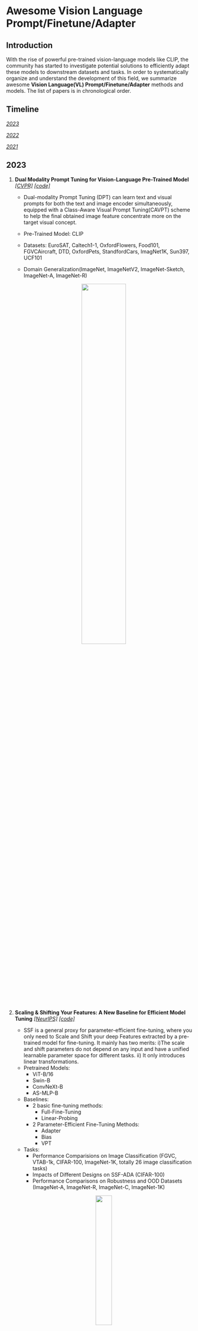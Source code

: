 # Awesome Vision Language Prompt/Finetune/Adapter

## Introduction
With the rise of powerful pre-trained vision-language models like CLIP, the community has started to investigate potential solutions to efficiently adapt these models to downstream datasets and tasks. In order to systematically organize and understand the development of this field, we summarize awesome **Vision Language(VL) Prompt/Finetune/Adapter** methods and models. The list of papers is in chronological order.

## Timeline

[*2023*](#2023)

[*2022*](#2022)

[*2021*](#2021)

## 2023

1.  ****Dual Modality Prompt Tuning for Vision-Language Pre-Trained Model**** [*[CVPR]*](https://arxiv.org/abs/2208.08340) [*[code]*](https://github.com/fanrena/DPT)
    - Dual-modality Prompt Tuning (DPT) can learn text and visual prompts for both the text and image encoder simultaneously, equipped with a Class-Aware Visual Prompt Tuning(CAVPT) scheme to help the final obtained image feature concentrate more on the target visual concept.
    
    - Pre-Trained Model: CLIP
    
    - Datasets: EuroSAT, Caltech1-1, OxfordFlowers, Food101, FGVCAircraft, DTD, OxfordPets, StandfordCars, ImagNet1K, Sun397, UCF101
    
    - Domain Generalization(ImageNet, ImageNetV2, ImageNet-Sketch, ImageNet-A, ImageNet-R) 
    <p align="center"><img width="50%" src="https://github.com/Hodasia/Awesome-Vision-Language-Finetune/blob/main/img/Untitled.png" /></p>
    
2.  ****Scaling & Shifting Your Features: A New Baseline for Efficient Model Tuning**** [*[NeurlPS]*](https://arxiv.org/abs/2210.08823) [*[code]*](https://github.com/dongzelian/SSF) 
    - SSF is a general proxy for parameter-efficient fine-tuning, where you only need to Scale and Shift your deep Features extracted by a pre-trained model for fine-tuning. It mainly has two merits: i)The scale and shift parameters do not depend on any input and have a unified learnable parameter space for different tasks. ii) It only introduces linear transformations.
    - Pretrained Models:
        - ViT-B/16
        - Swin-B
        - ConvNeXt-B
        - AS-MLP-B
    - Baselines:
        - 2 basic fine-tuning methods:
            - Full-Fine-Tuning
            - Linear-Probing
        - 2 Parameter-Efficient Fine-Tuning Methods:
            - Adapter
            - Bias
            - VPT
    - Tasks:
        - Performance Comparisions on Image Classification (FGVC, VTAB-1k, CIFAR-100, ImageNet-1K, totally 26 image classification tasks)
        - Impacts of Different Designs on SSF-ADA (CIFAR-100)
        - Performance Comparisons on Robustness and OOD Datasets (ImageNet-A, ImageNet-R, ImageNet-C, ImageNet-1K)
    <p align="center"><img width="30%" src="https://github.com/Hodasia/Awesome-Vision-Language-Finetune/blob/main/img/Untitled%201.png" /></p>
    
3.  ****Debiasing Vision-Language Models via Biased Prompts**** [*[arXiv]*](https://arxiv.org/abs/2302.00070) [*[code]*](https://github.com/chingyaoc/debias_vl)
    - Debias_VL is a general approach for self-debiasing foundation vision-language models by projecting out biased directions in the text embedding.
    
    - Pre-Trained Model: CLIP
    
    - Experiments
    
        - Discriminative models(zero-shot classifier, text-image retrieval)
        
        - Generative models(text-to-image)

    <p align="center"><img width="50%" src="https://github.com/Hodasia/Awesome-Vision-Language-Finetune/blob/main/img/Untitled%202.png" /></p>

4.  ****PLOT: Prompt Learning with Optimal Transport for Vision-Language Models**** [*[ICLR]*](https://arxiv.org/abs/2210.01253) [*[code]*](https://github.com/CHENGY12/PLOT)
    - PLOT is a prompt model based on CLIP and CoOp that uses optimal transport (OT) theory and two-stage optimization to learn multiple comprehensive prompts for describing different features of a category.
    - Pretrained Model: 
        - CLIP
        - CoOp
    - Task: 
        - few-shot recognition (Caltech101, ImageNet, OxfoldPets, StanfordCars, Flowers102, Food101, FGVCAircraft, DTD,  EuroSAT, UCF101, sun397)
        - domain generalization (ImageNet, ImageNetV2, ImageNet-Sketch, ImageNet-A, ImageNet-R).
    
    <p align="center"><img width="50%" src="https://github.com/Hodasia/Awesome-Vision-Language-Finetune/blob/main/img/Untitled%203.png" /></p>
    
5. ****VoLTA: Vision-Language Transformer with Weakly-Supervised Local-Feature Alignment**** [*[arXiv]*](https://arxiv.org/abs/2210.04135)
    - VoLTA (Vision-Language Transformer with weakly-supervised local-feature Alignment) is only utilizes image-caption data but achieves fine-grained region-level image understanding, eliminating the use of expensive box annotations.
    
    - Foundational Objective: Barlow Twins
    
    - Pre-Training & Downstream datasets: COCO, ImageNet, VOC07, LVIS, NLVR, Flicker30k
    
    <p align="center"><img width="50%" src="https://github.com/Hodasia/Awesome-Vision-Language-Finetune/blob/main/img/Untitled%204.png" /></p>
    
6. ****CLIP-ViP: Adapting Pre-trained Image-Text Model to Video-Language Representation Alignment**** [*[ICLR]*](https://arxiv.org/abs/2209.06430) [*[code]*](https://github.com/microsoft/XPretrain/tree/main/CLIP-ViP)
    - CLIP-ViP model is proposed in three aspects:
    
        - adopt an image captioning model instead of using video captioning model
        
        - equip with Video Proxy mechanism
        
        - use Omnisource Cross-modal Learning(OCL)
    - Preliminary:
    
        - post-pretraining with different data-scale
        
        - pre-trained models: CLIP-ViT-B/32, CLIP4Clip
            
        - dataset: WebVid-2.5M, HD-VILA-100M, HD-VILA-10M, MSR-VTT
            
    - language domain gap with downstream data
        
        - datasets: MSR-VTT, DiDeMo, HD-VILA-100M, webVid-2.5M, MS-COCO, Conceptual Caption 12M
            
        - pre-trained model: CLIP
    - Tasks:
    
        - Video-Text Post-Pretrainig(HD-VILA-100M)
        
        - Fine-tuning Training(MSR-VTT, DiDeMo, LSMDC, ActivityNet)
    
    <p align="center"><img width="50%" src="https://github.com/Hodasia/Awesome-Vision-Language-Finetune/blob/main/img/Untitled%205.png" /></p>
    
7. ****SgVA-CLIP: Semantic-guided Visual Adapting of Vision-Language Models for Few-shot Image Classification**** [*[arXiv]*](https://arxiv.org/abs/2211.16191)
    - Semantic-Guided Visual Adapting (SgVA) extends vision-language pre-trained models to produce discriminative adapted visual features with the guidance of the fine-grained cross-modal knowledge learned by the pre-trained model.
    
    - Baselines and Benchmarks
    
        - PEMnE-BMS\*, HCTransformers, CLIP_LP+LN, P>M>F, cluster-FSL, PT+MAP, EPNet and EASY(miniImagenet and tieredImagenet)
        
        - Zero-shot CLIP, CoOp, CLIP-Adapter, ProGrad(ImageNet, StandfordCars, UCF101, Caltech101, Flowers102, SUN397, DTD, EuroSAT, FGVCAircraft, OxfordPets, Food101)
    
    <p align="center"><img width="50%" src="https://github.com/Hodasia/Awesome-Vision-Language-Finetune/blob/main/img/Untitled%206.png" /></p>
    
8. ****Understanding and Mitigating Overfitting in Prompt Tuning for Vision-Language Models**** [*[arXiv]*](https://arxiv.org/abs/2211.02219) [*[code]*](https://tinyurl.com/mpe64f89)
    - Subspace Prompt Tuning(SubPT) and Novel Feature Learner(NFL) boost the performance of CoOp and outperform the state-of-art CoCoOp approach
    
        - SubPT projects the gradients in back-propagation onto the low-rank subspace spanned by the early-stage gradient flow eigenvectors durning the entire training process and successfully eliminate the overfitting problem.
        
        - NFL enhances the generalization ability of the learned prompts onto novel categories beyond the training set, needless of image training data.
        
    - Pre-Trained Model: CoOp
    
    - Tasks:
    
        - Datasets(ImageNet, Caltech101, Oxford Pets, Stanford Cars, Flowers 102, Food 101, FGVC Aircraft, SUN 397, DTD, EuroSAT, UCF 101)
        
        - Base-to-Novel Generalization(first half of categories as base classes and the second half as novel classes within each dataset)
        
        - Domain Generalization(source domain: ImagNet, target domain: ImageNet-V2, ImageNet-Sketch, ImageNet-A, ImageNet-R)
    
    <p align="center"><img width="50%" src="https://github.com/Hodasia/Awesome-Vision-Language-Finetune/blob/main/img/Untitled%207.png" /></p>
    
9. ****Re-ViLM: Retrieval-Augmented Visual Language Model for Zero and Few-Shot Image Captioning**** [*[arXiv]*](https://arxiv.org/abs/2302.04858)
    - Retrieval-augmented Visual Language Model (Re-ViLM) supports retrieving the relevant knowledge from the external database for zero and in-context few-shot image-to-text generations.
    
    - Baseline: Flamingo
    
    - Benchmarks: MSCOCO, Flickr30k, NoCaps 
    
    <p align="center"><img width="50%" src="https://github.com/Hodasia/Awesome-Vision-Language-Finetune/blob/main/img/Untitled%208.png" /></p>
    
10. ****VoP: Text-Video Co-operative Prompt Tuning for Cross-Modal Retrieval**** [*[CVPR]*](https://arxiv.org/abs/2211.12764) [*[code]*](https://github.com/bighuang624/VoP)
    - Text-Video Co-operative Prompt Tuning is an end-to-end framework with both video and text prompts introducing, offering position-specific, context-specific and function-specific video prompt.
    
    - Pre-Trained Model: CLIP
    
    - Benchmarks: MSR-VTT, DiDeMo, ActivityNet, LSMDC
    
    <p align="center"><img width="50%" src="https://github.com/Hodasia/Awesome-Vision-Language-Finetune/blob/main/img/Untitled%209.png" /></p>
    
11. ****Contrastive Prompt Tuning Improves Generalization in Vision-Language Models**** [*[ICLR]*](https://openreview.net/forum?id=g4JB0ksCrKe)
    - Contrastive Prompt Tuning(CPT) can augment the standard cross-entropy loss with two additional contrastive loss terms driven by a hypothesis that contrastive losses can improve generalization by making the model output invariant to small input perturbations.
    
    - Pre-Trained Model: CLIP
    
    - Datasets:ImageNet, Caltech101, OxfordPets, StanfordCars, Flowers102, Food101, FGVCAircraft, SUN397, DTD, DuroSAT, UCF101, ImageNetV2, ImageNet-Sketch, ImageNet-A, ImageNet-R
    
    - Baselines: Zero-shot CLIP, CoOp, CoCoOp, CLIP-Adapter, Tip-Adapter
    
    <p align="center"><img width="50%" src="https://github.com/Hodasia/Awesome-Vision-Language-Finetune/blob/main/img/Untitled%2010.png" /></p>
    
12. ****Vision Transformer Adapter for Dense Predictions**** [*[ICLR]*](https://arxiv.org/abs/2205.08534) [*[code]*](https://github.com/czczup/ViT-Adapter)
    - Vision Transformer Adapter(ViP-Adapter) introduces vision-specific inductive biases into the plain ViT (3 tailored modules: spatial prior, spatial feature injector, multi-scale feature extractor) and develops an adapter to close the performance gap between the plain ViT and vision-specific backbones for dense prediction tasks.
    
    - Backbone: Plain ViT
    
    - Benchmarks: MMDetection, COCO, ADE20K
    
    <p align="center"><img width="50%" src="https://github.com/Hodasia/Awesome-Vision-Language-Finetune/blob/main/img/Untitled%2011.png" /></p>
    
13. ****T2I-Adapter: Learning Adapters to Dig out More Controllable Ability for Text-to-Image Diffusion Models**** [*[arXiv]*](https://arxiv.org/abs/2302.08453) [*[code]*](https://github.com/TencentARC/T2I-Adapter)
    - T2I-Adapter can well align the internal knowledge of T2I models and external control signals with a low training cost, providing more accurate controllable guidance to existing T2I models while not affecting their original generation ability.
    
    - Pre-Trained Model: Stable Diffusion (SD)
    
    - Tasks:
    
        - Sketch Map: COCO
        
        - Semantic Segmentation Map: COCO_Stuff
        
        - Keypoints Map: LAION-AESTHETICS, MMPose
    
    <p align="center"><img width="50%" src="https://github.com/Hodasia/Awesome-Vision-Language-Finetune/blob/main/img/Untitled%2012.png" /></p>
    
14. ****Debiased Fine-Tuning for Vision-language Models by Prompt Regularization**** [*[arXiv]*](https://arxiv.org/abs/2301.12429)
    - Prompt Regularization(ProReg)can fine-tune the resultant model, neither biased towards the pretrained knowledge which is represented with the “soft“ label of the downstream data nor towards the downstream knowledge which is formulated as the ground-truth annotations in downstream tasks.
    
    - Pre-Trained Models: CLIP, ViLT
    
    - Tasks:
    
        - image classification: BAR, NICO, PACS, DomainNet
        
        - visual question answering: VQA-CP
    
    <p align="center"><img width="50%" src="https://github.com/Hodasia/Awesome-Vision-Language-Finetune/blob/main/img/Untitled%2013.png" /></p>
    
15. ****Fine-tuned CLIP Models are Efficient Video Learners**** [*[CVPR]*](https://arxiv.org/abs/2212.03640) [*[code]*](https://github.com/muzairkhattak/ViFi-CLIP)
    - Video Finetuned CLIP (ViFi-CLIP) is a simple but strong baseline for adapting image-based CLIP to video-specific tasks and also proposes a two-stage ‘bridge and prompt‘ approach to first bridge the modality gap through fine-tuning followed by prompt learning in both visual and language branches of the CLIP model for low-data regimes.
    
    - Pre-Trained Model: ViT-B/16 based CLIP
    
    - Benchmarks: Kinetics-400 and 600, HMDB-51, UCF-101, Something Something V2(SSv2) 
    
    <p align="center"><img width="30%" src="https://github.com/Hodasia/Awesome-Vision-Language-Finetune/blob/main/img/Untitled%2014.png" /></p>
16. ****Multimodality Helps Unimodality: Cross-Modal Few-Shot Learning with Multimodal Models**** [*[CVPR]*](https://arxiv.org/abs/2301.06267) [*[code]*](https://github.com/linzhiqiu/cross_modal_adaptation)
    - The cross-modal adaptation approach treats examples from different modalities as additional few-shot examples, encoding different modalities to the same representation space.
    
    - Pre-trained Models:
    
        - CLIP
        
        - AudioCLIP
        
    - Task:
    
        - Vision-Language Adaption(Caltech101, OxfordPets, StanfordCars, Flowers102, Food101, FGVCAircraft, SUN397, DTD, EuroSAT, UCF101)
        
        - Vision-Audio Adaption(ImageNet, ESC-50)
    <p align="center"><img width=50% src="https://github.com/linzhiqiu/cross_modal_adaptation/blob/main/assets/methodology.png" /></p>
17. ****Not All Features Matter: Enhancing Few-Shot CLIP with Adaptive Prior Refinement**** [*[arXiv]*](https://arxiv.org/pdf/2304.01195.pdf)[*[code]*](https://github.com/yangyangyang127/APE)
    - Adaptive Prior Refinement method (APE) directly utilizes the refined cache model for inference and explore the trilateral affinities  between the text image, the refined cache model and textual representations for robust training-free recognition.
    
    - Training-required APE-T simply trains lightweight category residuals on top other than costly fine-tuning the entire cache model.
    
    - Pre-Trained Models:
    
        - CLIP
        
        - CoOp
        
        - Tip-Adapter
        
    - Tasks
    
        - Comprehensive Evaluation(ImageNet, Caltech101, DTD, EuroSAT, FGVCAircraft, Flowers102, Food101, OxfordPets, StandfordCars, SUN397, UCF101)
        
        - Generalization Ability(ImageNet-V2, ImageNet-Sketch)
    <p align="center"><img width=50% src="https://github.com/yangyangyang127/APE/raw/main/framework.png" /></p>
18. ****Exploring Vision-Language Models for Imbalanced Learning**** [*[arXiv]*](https://arxiv.org/pdf/2304.01457.pdf) [*[code]*](https://github.com/Imbalance-VLM/Imbalance-VLM)
    - Imbalance-VLM uses supervised imbalanced methods in conjunction with VLMs to improve the performance of VLMs on tail classes, incorporating lightweight decoder after the ViT of VLMs to save memory and capture subtle features for tail classes.
    
    - Pre-Trained Models:
    
        - CLIP
        
        - Laion-CLIP
        
    - Datasets(ImageNet-LT, Places-LT, iNaturalist2018)
    <p align="center"><img width=50% src="https://github.com/Imbalance-VLM/Imbalance-VLM/raw/master/main-figure.png" /></p>
19. ****Prompt Pre-Training with Twenty-Thousand Classes for Open-Vocabulary Visual Recognition**** [*[arXiv]*](https://arxiv.org/pdf/2304.04704.pdf) [*[code]*](https://github.com/amazon-science/prompt-pretraining)
    - POMP is a memory and computation efficient model and enables the learned prompt to condense semantic information for a rich set of visual concepts with over twenty-thousand classes.
    
    - Backbone: CLIP(ViT/B-16)
    
    - Dataset: ImageNet-21K
    <p align="center"><img width=50% src="https://github.com/amazon-science/prompt-pretraining/raw/main/docs/main_figure.png" /></p>
20. ****Chain of Thought Prompt Tuning for Vision-Language Models**** [*[arXiv]*] (https://arxiv.org/pdf/2304.07919.pdf)
    - Chain of Thought for prompt tuning combines visual and textual embeddings in vision domain and is consistent with the human learning paradigm, providing unique insight in vision domain.
    
    - Pre-Trained Model: CLIP
    
    - Datasets: ImageNet, Caltech101, OxfordPets, StanfordCars, Flowers102, Food101, FGVCAircraft, SUN39, UCF101, DTD, EuroSAT
    
    - Tasks
    
        - Base-to-New Generalization
        
        - Cross-dataset Evaluation
        
        - Domain Gneralization
        
        - Image-Text Retrieval
        
        - Visual Question Answering
    <p align="center"><img width="50%" src="https://github.com/Hodasia/Awesome-Vision-Language-Finetune/blob/main/img/Untitiled95.jpg" /></p>
21. ****Visual Instruction Tuning**** [*[arXiv]*](https://arxiv.org/pdf/2304.08485.pdf) [*[code]*](https://llava-vl.github.io/)
    - Large Language and Vision Assistant (LLaVA) is an end-to-end trained large multimodal model that connects the open-set visual  encoder of CLIP and large language models (LLM) for general purpose visual and language understanding.
    
    - Pre-Trained Model: CLIP
    
    - GPT-assisted Visual Instruction Data Generation: leverage language only GPT-4 or ChatGPT as the strong teacher to create instruction0following data involving visual content
    
        - Conversation
        
        - Detailed Description
        
        - Complex Reasoning
     <p align="center"><img width="50%" src="https://llava-vl.github.io/images/llava_arch.png" /></p>
22. ****Towards Robust Prompt on Vision-Language Models**** [*[arXiv]*](https://arxiv.org/pdf/2304.08479.pdf)
    - Robust Prompt Learning(ProL) improves robustness to both base and novel classes by integrating multi-scale features of an image into the prompt compared to existing in-context learning (IcoL) and ProL approaches, which is motivated by the robust multi-scale network architecture.
    
    - VLM: MEGMA(visual encoder NF_RN20x16 and language model GPT-Neo)
    
    - Datasets:
    
        - in-distribution data:ImageNet-1k
        
        - out-of-distribution(OOD) data: ImageNet-V2(re-collected ImageNet-like images), ImageNet-R(rendition images), ImageNet-C(natural corrupted images), ImageNet-S(sketch images), ImageNet-A(natural adversarial images)
    <p align="center"><img width="50%" src="https://github.com/Hodasia/Awesome-Vision-Language-Finetune/blob/main/img/Untitled96.jpg" /></p>
    
23. ****Progressive Visual Prompt Learning with Contrastive Feature Re-formation**** [*[arXiv]*](https://arxiv.org/pdf/2304.08386.pdf)
    - Progressive Visual Prompt (ProVP) demonstrates the effectiveness of visual prompts in V-L pre-trained models. It also prevents the serious deviation of the prompted visual feature form CLIP visual feature distribution.
    
    - Pre-Trained Model: CLIP
    
    - Tasks:
    
        - Few-Shot Learning(train on 1,2,4,8,shots and test on full test sets)
        
        - Base-to-Novel Generalization(train on 16 shots )
        
        - Datasets(11 benchmarks:ImageNet, Caltech101, FGVCAircraft, Flowers102, Food101, OxfordPets, StandfordCars, EuroSAT, DTD, SUN397, UCF101)
    <p align="center"><img width="50%" src="https://github.com/Hodasia/Awesome-Vision-Language-Finetune/blob/main/img/Untitled97.jpg" /></p>
24. ****Improving Visual Prompt Tuning for Self-supervised Vision Transformers**** [*[ICML]*](https://arxiv.org/pdf/2306.05067.pdf) [*[code]*](https://github.com/ryongithub/GatedPromptTuning)
      - The authors propose a simple yet effective method that learns a gate for each ViT block to adjust its intervention into the prompt tokens, with which prompt tokens are selectively influenced by blocks that require steering for task adaptation.
    
      - Tasks:
    
           - Image Classification:FGVC(CUB, Oxford Flowers, Stanford Cars, Stanford Dogs, NABirds), VTAB-1K(Natural, Specialized, Structured) benchmark
        
           - Semantic Segmentation: ADE20K benchmark and SETR-PUP segmentation model.
        
       - Self-supervised Vision Transformers: MAE, MoCo pretrained on ImageNet-1K
    <p align="center"><img width="30%" src="https://github.com/Hodasia/Awesome-Vision-Language-Finetune/blob/main/img/Untitled98.jpg" /></p>
25. ****Task Residual for Tuning Vision-Language Models****[*[CVPR]*](https://openaccess.thecvf.com/content/CVPR2023/papers/Yu_Task_Residual_for_Tuning_Vision-Language_Models_CVPR_2023_paper.pdf)[*[code]*](https://github.com/geekyutao/TaskRes)
    - Task Residual Tuning (TaskRes)bperforms directly on the textbased classifier and explicitly decouples the prior knowledge of the pre-trained models and new knowledge regarding a target task by keeping the original classifier weights from the VLMs frozen and obtains a new classifier for the target task by tuning a set of prior-independent parameters as a residual to the original one, which enables reliable prior knowledge preservation and flexible task-specific knowledge exploration.
    
    - Tasks:
    
      - Few-shot learning: ImageNet, Caltech101, OxfordPets, StanfordCars, Flowers102, Food101, FGVCAircraft, SUN397, DTD, EuroSAT, UCF101
        
      - Domain generalization: ImageNetV2, ImageNet-Sketch, ImageNet-A, ImageNet-R
    
    <p align="center"><img width="50%" src="https://github.com/geekyutao/TaskRes/raw/main/images/taskres.png" /></p>
26. ****ConES: Concept Embedding Search for Parameter Efficient Tuning Large Vision Language Models**** [*[arXiv]*](https://arxiv.org/pdf/2305.18993.pdf)
    - Concept Embedding Search (ConES) approach optimizes prompt embeddings—without the need of the text encoder—to capture the ‘concept’ of the image modality through a variety of task objectives, which not only significantly speed up the learning process but is also orthogonal to current existing tuning methods since the searched concept embeddings can be further utilized in the next stage of fine-tuning the pre-trained large models for boosting performance.
    
    - Pre-trained Model: GLIP, UNIEXT, Stable Diffusion
    
    - Datasets: ISIC 2016, DFUC 202, BCCD, CPM-17, TBX11k, LUNA16, ADNI, TN3k, Cityscapes, DFUC2022, Kavsir-SEG
    <p align="center"><img width="50%" src="https://github.com/Hodasia/Awesome-Vision-Language-Finetune/blob/main/img/Untitled99.jpg" /></p>

## 2022

1. **Learning to Prompt for Continual Learning** [*[CVPR]*](https://arxiv.org/abs/2112.08654) [*[code]*](https://github.com/google-research/l2p)
    - Learning to dynamically prompt(L2P) is a novel continual learning framework based on prompts for continual learning, providing a new mechanism to tackle contiunal learning challenges through learning a prompt pool memory space, which are served as parameterized “instructions“ for pre-trained models to learn tasks sequentially.
    
    - Datasets
    
        - class-incremental setting: Split CIFAR-100, CIFAR-10, MNIST, Fashion-MNIST, SVHN, notMNIST
        
        - domain-incremental setting: CORe50
        
        - task-agnostic setting: Gaussian scheduled CIFAR-100
    
    <p align="center"><img width="50%" src="https://github.com/Hodasia/Awesome-Vision-Language-Finetune/blob/main/img/Untitled%2015.png" /></p>
    
2. **Visual Prompt Tuning** [*[ECCV]*](https://arxiv.org/abs/2203.12119) [*[code]*](https://github.com/kmnp/vpt)
    - Visual Prompt Tuning (VPT) introduces a small amount of task-specific learnable parameters into the input space while freezing the entire pre-trained Transformer backbone during downstream training.
    
    - Pre-trained Model: Vision Transformers(ViT) and Swin Transformers(Swin)
    
    - Tasks:
    
        - FGVC(5 benchmarked Fine-Grained Visual Classification): CUB-200-2011, NABirds, Oxford Flowers, Stanford Dogs, Stanford Cars
        
        - VTAB-1k(19 diverse visual classification): Natural, Specialized and Structured Groups.
    
    <p align="center"><img width="50%" src="https://github.com/Hodasia/Awesome-Vision-Language-Finetune/blob/main/img/Untitled%2016.png" /></p>
    
3. **Unified Vision and Language Prompt Learning** [*[CVPR]*](https://arxiv.org/abs/2210.07225) [*[code]*](https://github.com/yuhangzang/UPT)
    - Unified Prompt Tuning(UPT) learns a tiny neural network to jointly optimize prompts across different modalities and thus presents a unified prompt method for VL models to tune both visual and text modality representations.
    
    - Baselines: Zero-shot CLIP, Single-modal Prompt Tuning(CoOp, CoCoOp, VPT)
    
    - Tasks:
    
        - Few-Shot Learning(ImageNet, Caltech101, OxfordPets, StanfordCars, Flowers102, Food101, FGVC-Aircraft, SUN397, UCF101, DTD, EuroSAT)
        
        - Domain Generalization(ImageNet, ImageNet-V2, ImageNet-Sketch, ImageNet-A, ImageNet-R)
    
    <p align="center"><img width="50%" src="https://github.com/Hodasia/Awesome-Vision-Language-Finetune/blob/main/img/Untitled%2017.png" /></p>
    
4. ****AdaptFormer: Adapting Vision Transformers for Scalable Visual Recognition**** [*[NeurlPS]*](https://arxiv.org/abs/2205.13535) [*[code]*](https://github.com/ShoufaChen/AdaptFormer)
    - AdaptFormer can adapt vision transformers to a large variety of downstream visual recognition tasks and avoid catastrophic interference with each other.It also introduces lightweight modules that only add less that 2% extra parameters to a ViT.
    
    - Pre-Trained Backbone:
    
        - Vision Transformer(ViT)
        
        - Image:supervised pre-trained model(ImageNet-21k), self0supervised model(MAE)
        
        - Video: supervised and self-supervised pre-trained models(VideoMAE)
        
    - Downstream tasks:
    
        - Image Domain(CIFAR-100, SVHN, Food-101)
        
        - Video domain(SSv2, HDMB51)
    
    <p align="center"><img width="50%" src="https://github.com/Hodasia/Awesome-Vision-Language-Finetune/blob/main/img/Untitled%2018.png" /></p>
    
5. ****Neural Prompt Search**** [*[arXiv]*](https://arxiv.org/abs/2206.04673) [*[code]*](https://github.com/ZhangYuanhan-AI/NOAH)
    - The concept of Neural Prompt Search (NOAH) is a novel approach that learns, for large vision models like Adapter, LoRA and VPT, the optimal design of prompt modules through a neural architecture search (NAS) algorithm, specifically for each downstream dataset.
    
    - Baselines:
    
        - Adapter(language models)
        
        - LoRA(language models)
        
        - VPT(vision models)
        
    - Tasks:
    
        - VTAB-1k(clustered into Natural Specialized and Structured groups)
        
        - Few-shot learning(Food101, OxfordFlowers102, StandfordCars, OxfordPets, FGVCAircraft)
        
        - Domain Generalization(ImageNet, ImageNetV2, ImageNet-Sketch, ImageNet-A, ImageNet-R)
    
    <p align="center"><img width="50%" src="https://github.com/Hodasia/Awesome-Vision-Language-Finetune/blob/main/img/Untitled%2019.png" /></p>
    
6. ****Convolutional Bypasses Are Better Vision Transformer Adapters**** [*[arXiv]*](https://arxiv.org/abs/2207.07039) [*[code]*](https://github.com/JieShibo/PETL-ViT)
    - Convolutional Bypasses(Convpass) is an effective parameter-efficient transfer learning(PETL)method which leverages trainable convolutional blocks as bypasses to adapt pretrained ViT to downstream visual tasks.
    
    - Tasks
    
        - Transfer Learning
        
            - Datasets: VTAB-1K
            
            - Baselines: Full finetuning, Linear evaluation, VPT, Adapter, Adaptformer, LoRA, NOAH
            
        - Few-Shot Learning(FGVCAircraft, OxfordPets, Food101, StanfordCars, OxfordFlowers102)
        
        - Domain Generalization
        
            - Datasets:ImageNet-1K, ImageNet-V2, ImageNet-Sketch, ImageNet-A, ImageNet-R
            
            - Baselines: CLIP, CoOp, CoCoOp, Tip-Adapter-F
    <table><tr>
        <td>
            <img src="https://github.com/Hodasia/Awesome-Vision-Language-Finetune/blob/main/img/Untitled%2020.png" border=0/></p>
        </td>
        <td>
            <img src="https://github.com/Hodasia/Awesome-Vision-Language-Finetune/blob/main/img/Untitled%2021.png" border=0/></p>
        </td>
    </tr></table>
         
7. ****Conv-Adapter: Exploring Parameter Efficient Transfer Learning for ConvNets**** [*[arXiv]*](https://arxiv.org/abs/2208.07463)
    - Conv-Adapter is a light-weight and plug-and-play PET module designed for ConvNets in CV tasks,  along with four adapting variants and following tow design dimensions - transferability and parameter efficiency.
    
    - Tasks:
    
        - Datasets:VTAB-1k and FGVC
        
        - Transferability: Full Fine-tuning, Linear Probing Bias Tuning, Visual Prompt Tuning
        
        - Universality: ResNet50, ConvNext-B, ConvNext-L, CLIP MoCov3
        
        - Few-shot Classification:ResNet50, ConvNext-B
        
        - Object Detection and Semantic Segmentation: ResNet50, ConvNext-S
    
    <p align="center"><img width="50%" src="https://github.com/Hodasia/Awesome-Vision-Language-Finetune/blob/main/img/Untitled%2022.png" /></p>
    
8. ****ST-Adapter: Parameter-Efficient Image-to-Video Transfer Learning**** [*[NeurlPS]*](https://arxiv.org/abs/2206.13559) [*[code]*](https://github.com/linziyi96/st-adapter)
    - Parameter-effiicient Spatio-Temporal Adapter(ST-Adapter) is capable of extracting and leveraging the pre-trained knowledge of a large image model to achieve superior video understanding at a small parameter cost while is also easy to implement and friendly to deployment by grounding all the primitive on standard operators.
    
    - Datasets: Kinetics-400, Something-Something-v2, Epic-Kitchens-100
    
    - Pre-trained model: ViT
    
    <p align="center"><img width="50%" src="https://github.com/Hodasia/Awesome-Vision-Language-Finetune/blob/main/img/Untitled%2023.png" /></p>
    
9. ****Parameter-efficient Model Adaptation for Vision Transformers**** [*[arXiv]*](https://arxiv.org/abs/2203.16329)
    - The parameter-efficient model adaptation framework first selects submodules by measuring local intrinsic dimensions and then projects them into subspace for further decomposition via a novel Kronecker Adaptation(KAdaptation) method.
    
    - Baselines: ViTs
    
    - Tasks:
    
        - Few-shot: ELEVATER benchmark
        
        - full-shot: CIFAR10, CIFAR100, SUN397, DTD, STL10, FGVCAircraft, FER2013
    
    <p align="center"><img width="50%" src="https://github.com/Hodasia/Awesome-Vision-Language-Finetune/blob/main/img/Untitled%2024.png" /></p>
    
10. ****VL-Adapter: Parameter-Efficient Transfer Learning for Vision-and-Language Tasks**** [*[CVPR]*](https://arxiv.org/abs/2112.06825) [*[code]*](https://github.com/ylsung/VL_adapter)
    - The authors benchmark different types of parameter-efficient training techniques(Adapter, Hyperformer and Compacter) for diverse challenging downstream image-text and video-text tasks and analyze the freezing CLIP.
    
    - V&L Models: VL-BART, VL-T5
    
    - Datasets:
    
        - image-text: VQAv2, GQA, NLVR2, MSCOCO
        
        - video-text: VALUE, TVQA, How2QA, TVC, YC2C
    
    <p align="center"><img width="50%" src="https://github.com/Hodasia/Awesome-Vision-Language-Finetune/blob/main/img/Untitled%2025.png" /></p>
    
11. ****Prompt Vision Transformer for Domain Generalization**** [*[arXiv]*](https://arxiv.org/abs/2208.08914)
    - Domain generalization algorithm DoPrompt for vision transformers with Domain Prompt Learning(DPL) and Prompt Adatper Learning(PAL) embed the knowledge of source domains in domain prompts for target domain prediction.
    
    - Baseline: ERM with ViT backbone
    
    - Datasets: PACS, VLCS, OfficeHome, DomainNet
    
    <p align="center"><img width="50%" src="https://github.com/Hodasia/Awesome-Vision-Language-Finetune/blob/main/img/Untitled%2026.png" /></p>     
12. ****Visual Prompt Tuning for Generative Transfer Learning**** [*[arXiv]*](https://arxiv.org/abs/2210.00990)
    - Generative visual transfer learning framework for vision transformers with prompt tuning proposes a prompt token generator design and a prompt engineering method for image synthesis.
    
    - Tasks
    
        - Baselines: GAN-based generative transfer learning methods
        
        - Generative Transfer on visual task adaptation benchmark(VTAB):Caltech-101, CIFAR-100, SUN397, SVHN, Flowers102, Pet, DTD, EuroSAT, Resisc45, Patch Camelyon, Diabetic Retinopathy, Kitti, Smallnorb (azimuth, elevation), Dsprites (x position, orientation), Clevr (object distance, count), DMLab
        
        - Few-shot Generative Transfer
        
            - NAR transformer
            
            - Dataset: Places, ImageNet, Animal Face
    
    <p align="center"><img width="30%" src="https://github.com/Hodasia/Awesome-Vision-Language-Finetune/blob/main/img/Untitled%2027.png" /></p>
    
13. ****Learning Domain Invariant Prompt for Vision-Language Models**** [*[arXiv]*](https://arxiv.org/abs/2212.04196)
    - MetaPrompt directly generates domain invariant prompt generalizable to unseen domains  by proposing a episodic prompt tuning algorithm.
    
    - Pre-trained model: CLIP
    
    - Tasks:
    
        - base-to-new generalization: ImageNet, Caltech101, OxfordPets, StanfordCars, Flowers102, Food101, FGVCAircraft, SUN397, UCF101, DTD, EuroSAT
        
        - conventional domain generalization: DomainBed(VLCS, PACS, OfficeHome, DomainNE)
    
    <p align="center"><img width="50%" src="https://github.com/Hodasia/Awesome-Vision-Language-Finetune/blob/main/img/Untitled%2028.png" /></p>
    
14. ****Domain-Unified Prompt Representations for Source-Free Domain Generalization**** [*[arXiv]*](https://arxiv.org/abs/2209.14926) [*[code]*](https://github.com/muse1998/Source-Free-Domain-Generalization)
    - Source-free domain generalization(SFDG) method achieves domain generalization(DG) for visual tasks by learning domain-unified text encodings.
    
    - Pretrained Model: CLIP
    
    - Dataset: PACS, VLCS, OfficeHome, TerraIncognita, DomainNet
    
    <p align="center"><img width="50%" src="https://github.com/Hodasia/Awesome-Vision-Language-Finetune/blob/main/img/Untitled%2029.png" /></p>
    
15. ****Prompt-Matched Semantic Segmentation**** [*[arXiv]*](https://arxiv.org/abs/2208.10159)
    - Stage-wise Prompt-Matched Framework is proposed to effectively and efficiently fine-tune those pre-trained foundation backbones with frozen parameters.Plus, a lightweight SPM is introduced to progressively learn reasonable visual prompts between different stages of the backbone through a recurrent mechanism.
    
    - Downstream Datasets: ADE20k, Vaihingen, CHASE-DB1, STARE
    
    - Backbone Network: ReNet-101(pretrained on ImageNet-1K)
    
    <p align="center"><img width="50%" src="https://github.com/Hodasia/Awesome-Vision-Language-Finetune/blob/main/img/Untitled%2030.png" /></p>
    
16. ****Visual Prompting via Image Inpainting**** [*[arXiv]*](https://arxiv.org/abs/2209.00647)
    - The authors provide a new dataset that allows a model to learn grid structures which are given a few examples of task inputs and outputs and a query image without any labeling, task descriptions, or any additional information about the grid structure.
    
    - Models and Baselines: VQGAN, BEiT, MAE 
    
    <p align="center"><img width="50%" src="https://github.com/Hodasia/Awesome-Vision-Language-Finetune/blob/main/img/Untitled%2031.png" /></p>
    
17. ****Unleashing the Power of Visual Prompting At the Pixel Level**** [*[arXiv]*](https://arxiv.org/abs/2212.10556) [*[code]*](https://github.com/UCSC-VLAA/EVP)
    - Enhanced Visual Prompting(EVP) includes two designs: first, the authors treat the prompt as an extra and independent learnable component. Second, they re-introduce input diversity and gradient normalization which often used in building transferable adversarial examples into visual prompting.
    
    - Baselines:
    
        - TP (text prompting)=zero-shot in CLIP
        
        - VP,
        
        - VPT,
        
        - LP (linear probing): uses a linear layer as the classification head
        
        - FT (fully fine-tuning):updates all parameters of the backbone and the classification head
        
    - Datasets:
    
        - classification datasets: CIFAR100, CIFAR10, Flowers102, Food101, EuroSAT, SUN397, SVHN, DTD, OxfordPets, Resisc45, CLEVR, and DMLab
        
        - out-of-distribution datasets: Camelyon17, FMoW, and iWildCAM
        
        - corruption datasets: CIFAR100-C and CIFAR10-C
    
    <p align="center"><img width="50%" src="https://github.com/Hodasia/Awesome-Vision-Language-Finetune/blob/main/img/Untitled%2032.png" /></p>
    
18. ****Exploring Visual Prompts for Adapting Large-Scale Models**** [*[arXiv]*](https://arxiv.org/abs/2203.17274) [*[code]*](http://hjbahng.github.io/visual_prompting)
    - The authors demonstrates that visual prompting is particularly effective for CLIP and robust to distributions shift, achieving performance competitive with standard linear probes.
    
    - Pre-trained Models:
    
        - Instagram-pretrained ResNeXt (Instagram)
        
        - Big Transfer (BiT-M)
        
        - ResNet trained on ImageNet-1k (RN50)
        
        - CLIP
        
    - Baselines:fine-tuning, linear probes, and text prompting (i.e., zero-shot transfer)
    
    - Datasets
    
        - CIFAR100, CIFAR10, Flowers102, Food101, EuroSAT, SUN397, DTD, UCF101, SVHN , OxfordPets, Resisc45, and CLEVR
        
        - 3 image classification datasets in WILDS: Camelyon17, FMoW, and iWildCAM
    
    <p align="center"><img width="50%" src="https://github.com/Hodasia/Awesome-Vision-Language-Finetune/blob/main/img/Untitled%2033.png" /></p>
    
19. ****Visual Prompt Tuning for Test-time Domain Adaptation**** [*[arXiv]*](https://arxiv.org/abs/2210.04831)
    - To tackle the test-time adaptation(TTA) problem, Data-efficient Prompt Tuning(DePT) is proposed with 2 key ingredients: first, visual prompts are plugged into the ViT and only tunes source-initialized prompts during adaptation. Second, DePT bootstraps the source representation to the target domain by memory bank-based online pseudo-labeling.
    
    - Domain Adaptation Benchmarks:
    
        - VisDA-C
        
        - ImageNet-C
        
        - DomainNet-126
        
    - Backbone: ViT-B
    
    - Baselines
    
        - UDA: DANN, CDAN, CAN, SWD, MCC
        
        - TTA: Tent, SHOT, CFA, AdaContrast
    
    <p align="center"><img width="50%" src="https://github.com/Hodasia/Awesome-Vision-Language-Finetune/blob/main/img/Untitled%2034.png" /></p>
    
20. ****Test-Time Prompt Tuning for Zero-Shot Generalization in Vision-Language Models**** [*[NeurlPS]*](https://arxiv.org/abs/2209.07511) [*[code]*](https://azshue.github.io/TPT)
    - Test-Time Prompt Tuning (TPT）can learn adaptive prompt on the fly with a single test sample in a zero-shot manner, and confidence selection is a simple plug-and-play module of TPT for image classification.
    
    - Pre-Trained Model: CLIP
    
    - Tasks:
    
        - Robustness to Natural Distribution Shifts: ImageNet-V2, ImageNet-A, ImageNet-R, ImageNet-Sketch
        
        - Cross-Datasets Generalization: Flower102, OxfordPets,  SUN397, DTD, Food101,StanfordCars, Aircraft, UCF101, EuroSAT, Caltech101
        
        - Contest-dependent Visual Reasoning on Bongard-HOI
    
    <p align="center"><img width="50%" src="https://github.com/Hodasia/Awesome-Vision-Language-Finetune/blob/main/img/Untitled%2035.png" /></p>
    
21. ****Prompt Generation Networks for Efficient Adaptation of Frozen Vision Transformers**** [*[arXiv]*](https://arxiv.org/abs/2210.06466) [*[code]*](https://github.com/jochemloedeman/PGN)
    - Prompt Generation Network (PGN) generates input-dependent visual prompts by sampling  items from a learned Token Library.
    
    - Pre-Trained Model: CLIP
    
    - Datasets: CIFAR100&CIFAR10, Oxford Flowers, Food101, EuroSAT, SUN397, UCF101, SVHN, Oxford-IIIT Pets, DTD, RESISC, CLEVR
    
    <p align="center"><img width="50%" src="https://github.com/Hodasia/Awesome-Vision-Language-Finetune/blob/main/img/Untitled%2036.png" /></p>
    
22. **Multitask Vision-Language Prompt Tuning** [*[arXiv]*](https://arxiv.org/abs/2211.11720) [*[code]*](https://github.com/sIncerass/MVLPT)
    - Multitask vision-language prompt tuning (MVLPT) framework incorporates cross-task knowledge into prompt tuning for vision-language models, incuding multitask prompt initialization and multitask prompt adaptation.
    
    - Pre-Trained Model: CLIP
    
    - Source Tasks: ImageNet, Caltech101, OxfordPets, StanfordCars, Flowers102, Food101, FGVCAircraft, SUN397, UDF101, DTD, EuroSAT
        
    - Target Tasks: 12 non-overlapped tasks in ELEVATER as Hateful Memes, PatchCamelyon, Rendered-SST2, KITTI Distance, FER 2013, CIFAR-10/100, VOC 2007 Classification, Country-211, MNIST, GTSRB, and Resisc45
    
    <p align="center"><img width="50%" src="https://github.com/Hodasia/Awesome-Vision-Language-Finetune/blob/main/img/Untitled%2037.png" /></p>
    
23. ****Prompt Tuning with Soft Context Sharing for Vision-Language Models**** [*[arXiv]*](https://arxiv.org/abs/2208.13474)
    - Soft Context Sharing for Prompt Tuning(SoftCPT) can fine-tune pre-trained vision-language models on multiple target few-shot tasks, which consists of a novel meta network that transforms task name to prompt vector.
    
    - A new few-shot fashion classification dataset is constructed to test the effectiveness of multi-task prompt tuning in real industrial scenario.
    
    - Pre-Trained Model: CLIP
    
    - Datasets: General-10, Plant-6, Fashion-20
    
    <p align="center"><img width="50%" src="https://github.com/Hodasia/Awesome-Vision-Language-Finetune/blob/main/img/Untitled%2038.png" /></p>
    
24. ****Learning to Prompt for Vision-Language Models**** [*[IJCV]*](https://arxiv.org/abs/2109.01134) [*[code]*](https://github.com/KaiyangZhou/CoOp)
    - Based on continuous prompt learning and  provided 2 implementations that handle different tasks, Context Optimization(CoOp) models a prompt’s context words with learnable vectors while the entire pre-trained parameters are kept fixed, improving the deployment efficiency compared with proposed vision-language models.
    - Pretrained Models: CLIP
    - Tasks
        - Few-Shot Learning(ImageNet, Caltech101, OxfordPets, StanfordCars, Flowers102, Food101, FGVCAircraft, SUN397, DTD, EuroSAT, UCF101)
        - Domain Generalization(ImageNet, ImageNetV2, ImageNet-Sketch, ImageNet-A, ImageNet-R)
    
    <p align="center"><img width="50%" src="https://github.com/Hodasia/Awesome-Vision-Language-Finetune/blob/main/img/Untitled%2039.png" /></p>
    
25. ****Language-Aware Soft Prompting for Vision & Language Foundation Models**** [*[arXiv]*](https://arxiv.org/abs/2210.01115)
    - Language-Aware Soft Prompting (LASP) learning method enforces the learned prompts to be correctly classified with respect to the hand-engineered ones by means of a cross-entropy regularization loss. The authors also propose LASP+ by training LASP with virtual classes by including, during training, class names for which no visual samples are available.
    
    - Pre-Trained Model: CLIP
    
    - Datasets: ImageNet, Caltech101, Oxford-Pets, Stanford Cars, Flowers102, Food101, FGVC Aircraft, SUN397, DTD, EuroSAT  and UCF-101.
    
    <p align="center"><img width="50%" src="https://github.com/Hodasia/Awesome-Vision-Language-Finetune/blob/main/img/Untitled%2040.png" /></p>
    
26. ****Supporting Vision-Language Model Inference with Causality-pruning Knowledge Prompt**** [*[arXiv]*](https://arxiv.org/abs/2205.11100)
    - Causality-pruning Knowledge Prompt(CapKP) derives label-related semantic information by retrieving an ontological knowledge graph and introduces causality-pruning by following the first principle of Granger causality.
    
    - Few-Shot Learning
    
        - Datasets: ImageNet, Caltech101, StandfordCars, FGVCAircraft, Flowers102, OxfordPets, Food101, SUN397, UCF101, DTD, and EuroSAT
        
        - Baselines: CLIP, CoOp
        
    - Domain Generalization
    
        - Datasets: ImageNetV2, ImageNet-Sketch, ImageNet-A and ImageNet-R
    
    <p align="center"><img width="50%" src="https://github.com/Hodasia/Awesome-Vision-Language-Finetune/blob/main/img/Untitled%2041.png" /></p>
    
27. ****Learning to Prompt for Open-Vocabulary Object Detection with Vision-Language Model**** [*[CVPR]*](https://arxiv.org/abs/2203.14940) [*[code]*](https://github.com/dyabel/detpro)
    - Detection prompt (DetPro) can learn continuous prompt representations for open-vocabulary object detection based on the pre-trained vision-language model equipped with a background interpretation scheme for negative proposal inclusion, which optimizes the embedding of negative proposals to be away from all other class embedding and a context grading scheme with tailored positive proposals, which tailors the prompt representation learning with different positive proposal sets corresponding to different context levels.
    
    - Pre-Trained Model: CLIP
    
    - Datasets: LVIS V1, Pascal VOC, COCO, Objects365
    
    <p align="center"><img width="50%" src="https://github.com/Hodasia/Awesome-Vision-Language-Finetune/blob/main/img/Untitled%2042.png" /></p>
    
28. **A Good Prompt Is Worth Millions of Parameters: Low-resource Prompt-based Learning for Vision-Language Models** [*[ACL]*](https://arxiv.org/abs/2110.08484) [*[code]*](https://github.com/woojeongjin/FewVLM)
    - FEWVLM is pre-train on a sequence-to-sequence transformer model with prefix language modeling (PrefixLM) and masked language modeling (MaskedLM) for prompt-based low-resource learning of VL tasks.
    
    - Visual Question Answering Tasks:
    
        - VQAv2, OKVQA, GQA
        
    - Image Captioning:
    
        - NoCaps, Flickr30k
        
    - Categoical Learning
    
        - miniImageNet
    
    <p align="center"><img width="50%" src="https://github.com/Hodasia/Awesome-Vision-Language-Finetune/blob/main/img/Untitled%2043.png" /></p>
    
29. ****Prompting through Prototype: A Prototype-based Prompt Learning on Pretrained Vision-Language Models**** [*[arXiv]*](https://arxiv.org/abs/2210.10841)
    - A method of prompting through prototype(PTP) on pretrained vision-language models (PVLMs) is a prototype-based prompting method which only updates parameters related to prompting while freezing the weights of PVLM.
    
    - Image Classification Datasets: Caltech101,  StanfordCars, OxfordPets ,UCF101, Food101, SUN397, FGVCAircraft
    
    - PVLM models: bi-encoder CLIP, single-encoder ViLT
    
    - Image Encoder Backbone: ViT-B/32
    
    <p align="center"><img width="50%" src="https://github.com/Hodasia/Awesome-Vision-Language-Finetune/blob/main/img/Untitled%2044.png" /></p>
    
30. ****Unsupervised Prompt Learning for Vision-Language Models**** [*[arXiv]*](https://arxiv.org/abs/2204.03649) [*[code]*](https://github.com/tonyhuang2022/UPL)
    - Unsupervised prompt learning (UPL) framework can avoid time-consuming prompt engineering and better adapt vision-language models (e.g. CLIP) for the downstream image recognition task.
    
    - Pre-Model: CLIP
    
    - Datasets:ImageNet , Caltech101, DTD, EuroSAT, FGVCAircraft, Food101, Flowers102, OxfordPets, SUN397, StandfordCars, UCF101
    
    <p align="center"><img width="50%" src="https://github.com/Hodasia/Awesome-Vision-Language-Finetune/blob/main/img/Untitled%2045.png" /></p>
    
31. ****Prompt Distribution Learning**** [*[CVPR]*](https://arxiv.org/abs/2205.03340)
    - Prompt Distribution Learning (ProDA) learns the soft prompts from a few downstream samples, discovering the task-related content with less bias than manual design and estimates a distribution over diverse and informative prompts to capture the variance of visual representations rather than learning one soft prompt.
    
    - Pre-Trained Model: CLIP
    
    - Datasets:
    
        - General Object Recognition: ImageNet-1k, CIFAR-10, CIFAR-100, STL10, Caltech-101
        
        - Fine-Grained Object Recognition: Oxford-IIIT Pets, Food-101, Stanford Cars, Oxford Flowers 102, and FGVC Aircraft
        
        - Remote Sensing Recognition: EuroSAT
        
        - Texture Recognition: DTD
    
    <p align="center"><img width="50%" src="https://github.com/Hodasia/Awesome-Vision-Language-Finetune/blob/main/img/Untitled%2046.png" /></p>
    
32. **Conditional Prompt Learning for Vision-Language Models** [*[CVPR]*](https://arxiv.org/abs/2203.05557) [*[code]*](https://github.com/KaiyangZhou/CoOp)
    - Conditional Context Optimization(CoCoOp) extends CoOp by further learning a lightweight neural network(Meta-Net) to generate for each image an input-conditional token(vector), allowing the gap between manual and learning-base prompts to be substantially reduced.
    - Pretrained Model: CLIP
    - Tasks:
        - Generalization from Base to New Classes(ImageNet, Caltech101, OxfordPets, StanfordCars, Flowers102, Food101, FGVCAircraft, SUN397, DTD, EuroSAT, UCF101)
        - Cross-Dataset Transfer(ImageNet, Caltech101, OxfordPets, StanfordCars, Flowers102, Food101, FGVCAircraft, SUN397, DTD, EuroSAT, UCF101)
        - Domain Generalization(ImageNet, ImageNetV2, ImageNet-Sketch, ImageNet-A, ImgaeNet-R)
    
    <p align="center"><img width="50%" src="https://github.com/Hodasia/Awesome-Vision-Language-Finetune/blob/main/img/Untitled%2047.png" /></p>
    
33. ****DenseCLIP: Language-Guided Dense Prediction with Context-Aware Prompting**** [*[CVPR]*](https://arxiv.org/abs/2112.01518) [*[code]*](https://github.com/raoyongming/DenseCLIP)
    - DenseCLIP is a new language-guided dense prediction framework designed for various Dense prediction tasks by implicitly and explicitly leveraging the pre-trained knowledge from CLIP models.
    
    - Tasks:
    
        - Semantic Segmentation: ADE20K
        
        - Object Detection and Instance Segmentation: ImageNet1K
    
    <p align="center"><img width="50%" src="https://github.com/Hodasia/Awesome-Vision-Language-Finetune/blob/main/img/Untitled%2048.png" /></p>
    
34. ****CLIP also Understands Text: Prompting CLIP for Phrase Understanding**** [*[arXiv]*](https://arxiv.org/abs/2210.05836)
    - Because the text encoder trained with only image-text contrastive learning can achieve competitive or even better results on downstream text understanding tasks compared to popular language models pretrained with MLM, the authors design an automatic prompting method with a language model as the knowledge base to boost performance on phrase understanding for both language models and CLIP.
    
    - Datasets:
    
        - entity clustering: CoNLL2003, BC5CDR, WNUT 2017
        
        - entity set expansion: WIKI
    
    <p align="center"><img width="50%" src="https://github.com/Hodasia/Awesome-Vision-Language-Finetune/blob/main/img/Untitled%2049.png" /></p>
    
36. ****Bridge-Prompt: Towards Ordinal Action Understanding in Instructional Videos**** [*[CVPR]*](https://arxiv.org/abs/2203.14104) [*[code]*](https://github.com/ttlmh/Bridge-Prompt)
    - Bridge-Prompt(Br-Prompt) can model the semantics across adjacent actions, so that it simultaneously exploits both out-of-context and contextual information from a series of ordinal actions in instructional videos.
    
    - Pre-trained Model: CLIP, Action-CLIP
    
    - Datasets: 50Salads, Georgia Tech Egocentric Activities (GTEA), Breakfast
    
    <p align="center"><img width="50%" src="https://github.com/Hodasia/Awesome-Vision-Language-Finetune/blob/main/img/Untitled%2050.png" /></p>
    
38. ****Prompting Visual-Language Models for Efficient Video Understanding**** [*[ECCV]*](https://arxiv.org/abs/2112.04478)
    - The authors present a simple but strong baseline to efficiently adapt the pre-trained I-VL model, and exploit its powerful ability for resourcehungry video understanding tasks, with minimal training.
    
    - Pre-Trained Model: CLIP(ViT0B/16)
    
    - Tasks:
    
        - Action Recognition: HMDB-51, UCF-101, Kinetics-400, Kinetics-700, Something-Something V2
        
        - Action Localisation: THUMOS14, ActivityNet1.3
        
        - Text-Video Retrieval: LSMDC, DiDeMo, SMIT
    
    <p align="center"><img width="50%" src="https://github.com/Hodasia/Awesome-Vision-Language-Finetune/blob/main/img/Untitled%2051.png" /></p>
    
40. ****PointCLIP V2: Adapting CLIP for Powerful 3D Open-world Learning**** [*[CVPR]*](https://arxiv.org/abs/2211.11682) [*[code]*](https://github.com/yangyangyang127/PointCLIP_V2)
    - PointCLIP V2 is a powerful 3D open-world learner which can fully unleash the potential of CLIP on 3D point cloud data.
    
    - Tasks:
    
        - Zero-Shot Classification: ModelNet10, ModelNet40, ScanObjectNN(OBJ ONLY, OBJ BG, and PB T50 RS)
        
        - Few-Shot Classification: ModelNet40, ScanObjectNN
        
        - Zero-Shot Part Segmentation: ShapeNetPart
        
        - Zero-Shot 3D Object Detection: ScanNet V2
    
    <p align="center"><img width="50%" src="https://github.com/Hodasia/Awesome-Vision-Language-Finetune/blob/main/img/Untitled%2052.png" /></p>
    
42. ****SVL-Adapter: Self-Supervised Adapter for Vision-Language Pretrained Models**** [*[BMV]*](https://arxiv.org/abs/2210.03794) [*[code]*](https://github.com/omipan/svl_adapter)
    - SVL-Adapter combines the complementary strengths of both vision-language pretraining and self-supervised representation learning and address the issue that remedies under-deliver on classification tasks with images differ significantly from those commonly found online.
    
    - Pre-Trained Model: CLIP
    
    - Datasets: Caltech101, OxfordPets, StanfordCars, Flowers102, Food101, FGVCAircraft, SUN397, DTD, UCF101, and EuroSAT, FMoW, OCT, MMCT, CCT20, Serengeti
    
    <p align="center"><img width="50%" src="https://github.com/Hodasia/Awesome-Vision-Language-Finetune/blob/main/img/Untitled%2053.png" /></p>
    
44. ****Localized Latent Updates for Fine-Tuning Vision-Language Models**** [*[arXiv]*](https://arxiv.org/abs/2212.06556)
45. ****EfficientVLM: Fast and Accurate Vision-Language Models via Knowledge Distillation and Modal-adaptive Pruning**** [*[arXiv]*](https://arxiv.org/abs/2210.07795)  [*[code]*](https://github.com/swaggy-TN/EfficientVLM)
    
    <p align="center"><img width="50%" src="https://github.com/Hodasia/Awesome-Vision-Language-Finetune/blob/main/img/Untitled%2054.png" /></p>
    
46. ****Can Language Understand Depth?**** [*[ACM MM]*](https://arxiv.org/abs/2207.01077) [*[code]*](https://github.com/Adonis-galaxy/DepthCLIP)
    
    <p align="center"><img width="50%" src="https://github.com/Hodasia/Awesome-Vision-Language-Finetune/blob/main/img/Untitled%2055.png" /></p>
    
47. ****Prompting for Multi-Modal Tracking**** [*[ACM MM]*](https://arxiv.org/abs/2207.14571)
    
    <p align="center"><img width="50%" src="https://github.com/Hodasia/Awesome-Vision-Language-Finetune/blob/main/img/Untitled%2056.png" /></p>
    
48. ****Expanding Language-Image Pretrained Models for General Video Recognition**** [*[ECCV]*](https://arxiv.org/abs/2208.02816) [*[code]*](https://aka.ms/X-CLIP)
    
    <p align="center"><img width="50%" src="https://github.com/Hodasia/Awesome-Vision-Language-Finetune/blob/main/img/Untitled%2057.png" /></p>
    
49. ****Tip-Adapter: Training-free Adaption of CLIP for Few-shot Classification**** [*[ECCV]*](https://arxiv.org/abs/2207.09519) [*[code]*](https://github.com/gaopengcuhk/Tip-Adapter) ECCV*
    - Tip-Adapter with Fine-tuning(Tip-Adapter-F) is the fine-tuned version of Tip-Adatper. It unfreezed the cached keys as a good initialization for learnable parameters and further fine-tuned them via SGD.
    
    - Pre-Trianed Models:
    
        - CLIP
        
        - CoOp
        
        - Tip-Adapter
        
    - Experiments(ImageNet, StandfordCars, UCF101,Caltech101, Flowers102, SUN397,DTD, EuroSAT, FGVCAircraft, OxfordPets, Food101)
    
    <p align="center"><img width="50%" src="https://github.com/Hodasia/Awesome-Vision-Language-Finetune/blob/main/img/Untitled%2058.png" /></p>
    
50. ****Adapting CLIP For Phrase Localization Without Further Training**** [*[arXiv]*](https://arxiv.org/abs/2204.03647) [*[code]*](https://github.com/pals-ttic/adapting-CLIP)
    
    <p align="center"><img width="50%" src="https://github.com/Hodasia/Awesome-Vision-Language-Finetune/blob/main/img/Untitled%2059.png" /></p>
    
51. ****CPT: Colorful Prompt Tuning for Pre-trained Vision-Language Models**** [*[arXiv]*](https://arxiv.org/abs/2109.11797) [*[code]*](https://github.com/thunlp/CPT)
    
    <p align="center"><img width="50%" src="https://github.com/Hodasia/Awesome-Vision-Language-Finetune/blob/main/img/Untitled%2060.png" /></p>
    
52. ****Domain Prompt Learning for Efficiently Adapting CLIP to Unseen Domains**** [*[arXiv]*](https://arxiv.org/abs/2111.12853) [*[code]*](https://github.com/shogi880/DPLCLIP)
    
    <p align="center"><img width="50%" src="https://github.com/Hodasia/Awesome-Vision-Language-Finetune/blob/main/img/Untitled%2061.png" /></p>
    
53. ****Clip-Tuning: Towards Derivative-free Prompt Learning with a Mixture of Rewards**** [*[EMNLP]*](https://arxiv.org/abs/2210.12050)
    
    <p align="center"><img width="50%" src="https://github.com/Hodasia/Awesome-Vision-Language-Finetune/blob/main/img/Untitled%2062.png" /></p>
    
54. **Prompt-aligned Gradient for Prompt Tuning** [*[arXiv]*](https://arxiv.org/abs/2205.14865) [*[code]*](https://github.com/BeierZhu/Prompt-align)
    
    <p align="center"><img width="50%" src="https://github.com/Hodasia/Awesome-Vision-Language-Finetune/blob/main/img/Untitled%2063.png" /></p>
    
55. ****DualCoOp: Fast Adaptation to Multi-Label Recognition with Limited Annotations**** [*[arXiv]*](https://arxiv.org/abs/2206.09541)
    
    <p align="center"><img width="50%" src="https://github.com/Hodasia/Awesome-Vision-Language-Finetune/blob/main/img/Untitled%2064.png" /></p>
    
56. ****Delving into the Openness of CLIP**** [*[arXiv]*](https://arxiv.org/abs/2206.01986)
    
    <p align="center"><img width="50%" src="https://github.com/Hodasia/Awesome-Vision-Language-Finetune/blob/main/img/Untitled%2065.png" /></p>
    
57. ****OrdinalCLIP: Learning Rank Prompts for Language-Guided Ordinal Regression**** [*[NeurlPS]*](https://arxiv.org/abs/2206.02338)  [*[code]*](https://github.com/xk-huang/OrdinalCLIP)
    
    <p align="center"><img width="50%" src="https://github.com/Hodasia/Awesome-Vision-Language-Finetune/blob/main/img/Untitled%2066.png" /></p>
    
58. ****Prompt Tuning for Generative Multimodal Pretrained Models**** [*[arXiv]*](https://arxiv.org/abs/2208.02532) [*[code]*](https://github.com/OFA-Sys/OFA)
    
    <p align="center"><img width="50%" src="https://github.com/Hodasia/Awesome-Vision-Language-Finetune/blob/main/img/Untitled%2067.png" /></p>
    
59. ****Contrastive Demonstration Tuning for Pre-trained Language Models**** [*[EMNLP]*](https://arxiv.org/abs/2204.04392) [*[code]*](https://github.com/zjunlp/PromptKG/tree/main/research/Demo-Tuning)
    
    <p align="center"><img width="50%" src="https://github.com/Hodasia/Awesome-Vision-Language-Finetune/blob/main/img/Untitled%2068.png" /></p>
    
60. ****PPT: Pre-trained Prompt Tuning for Few-shot Learning**** [*[ACL]*](https://arxiv.org/abs/2109.04332) [*[code]*](http://github.com/thu-coai/PPT)
    
    <p align="center"><img width="50%" src="https://github.com/Hodasia/Awesome-Vision-Language-Finetune/blob/main/img/Untitled%2069.png" /></p>
    
61. ****Pro-tuning: Unified Prompt Tuning for Vision Tasks**** [*[arXiv]*](https://arxiv.org/abs/2207.14381)

<p align="center"><img width="50%" src="https://github.com/Hodasia/Awesome-Vision-Language-Finetune/blob/main/img/Untitled%2070.png" /></p>

56. ****MaPLe: Multi-modal Prompt Learning**** [*[arXiv]*](https://arxiv.org/abs/2210.03117) [*[code]*](https://tinyurl.com/2dzs8f3w)
    
    <p align="center"><img width="50%" src="https://github.com/Hodasia/Awesome-Vision-Language-Finetune/blob/main/img/Untitled%2071.png" /></p>
    
57. ****Multi-Prompt Alignment for Multi-Source Unsupervised Domain Adaptation**** [*[arXiv]*](https://arxiv.org/abs/2209.15210)
    
    <p align="center"><img width="50%" src="https://github.com/Hodasia/Awesome-Vision-Language-Finetune/blob/main/img/Untitled%2072.png" /></p>
    
58. ****An Empirical Study of GPT-3 for Few-Shot Knowledge-Based VQA**** [*[AAAI]*](https://arxiv.org/abs/2109.05014) [*[code]*](https://github.com/microsoft/PICa)
    
    <p align="center"><img width="50%" src="https://github.com/Hodasia/Awesome-Vision-Language-Finetune/blob/main/img/Untitled%2073.png" /></p>
    
59. ****VisualGPT: Data-efficient Adaptation of Pretrained Language Models for Image Captioning**** [*[CVPR]*](https://arxiv.org/abs/2102.10407) [*[code]*](https://github.com/Vision-CAIR/VisualGPT)
    
    <p align="center"><img width="50%" src="https://github.com/Hodasia/Awesome-Vision-Language-Finetune/blob/main/img/Untitled%2074.png" /></p>
    
60. ****Flamingo: a Visual Language Model for Few-Shot Learning**** [*[arXiv]*](https://arxiv.org/abs/2204.14198)
    
    <p align="center"><img width="50%" src="https://github.com/Hodasia/Awesome-Vision-Language-Finetune/blob/main/img/Untitled%2075.png" /></p>
    
61. ****Visual Clues: Bridging Vision and Language Foundations for Image Paragraph Captioning**** [*[arXiv]*](https://arxiv.org/abs/2206.01843)
    
    <p align="center"><img width="50%" src="https://github.com/Hodasia/Awesome-Vision-Language-Finetune/blob/main/img/Untitled%2076.png" /></p>
    
62. ****DU-VLG: Unifying Vision-and-Language Generation via Dual Sequence-to-Sequence Pre-training**** [*[ACL]*](https://arxiv.org/abs/2203.09052)
    
    <p align="center"><img width="50%" src="https://github.com/Hodasia/Awesome-Vision-Language-Finetune/blob/main/img/Untitled%2077.png" /></p>
    
63. ****Grounded Language-Image Pre-training**** [*[CVPR]*](https://arxiv.org/abs/2112.03857) [*[code]*](https://github.com/microsoft/GLIP) CVPR*
    
    <p align="center"><img width="50%" src="https://github.com/Hodasia/Awesome-Vision-Language-Finetune/blob/main/img/Untitled%2078.png" /></p>
    
64. ****GroupViT: Semantic Segmentation Emerges from Text Supervision**** [*[CVPR]*](https://arxiv.org/abs/2202.11094) [*[code]*](https://github.com/NVlabs/GroupViT)
    
    <p align="center"><img width="50%" src="https://github.com/Hodasia/Awesome-Vision-Language-Finetune/blob/main/img/Untitled%2079.png" /></p>
    
65. ****Finetune like you pretrain: Improved finetuning of zero-shot vision models**** [*[arXiv]*](https://arxiv.org/abs/2212.00638) [*[code]*](https://github.com/locuslab/FLYP)
    
    <p align="center"><img width="50%" src="https://github.com/Hodasia/Awesome-Vision-Language-Finetune/blob/main/img/Untitled%2080.png" /></p>
    
66. ****CPL: Counterfactual Prompt Learning for Vision and Language Models**** [*[arXiv]*](https://arxiv.org/abs/2210.10362)*  [*[code]*](https://github.com/eric-ai-lab/CPL)  *arXiv*
    
    <p align="center"><img width="50%" src="https://github.com/Hodasia/Awesome-Vision-Language-Finetune/blob/main/img/Untitled%2081.png" /></p>
    
67. ****Zero-Shot Temporal Action Detection via Vision-Language Prompting**** [*[ECCV]*](https://arxiv.org/abs/2207.08184) [*[code]*](https://github.com/sauradip/STALE)
    
    <p align="center"><img width="50%" src="https://github.com/Hodasia/Awesome-Vision-Language-Finetune/blob/main/img/Untitled%2082.png" /></p>
    

## 2021

1. ****AdaViT: Adaptive Vision Transformers for Efficient Image Recognition**** [*[CVPR]*](https://arxiv.org/abs/2111.15668)
    
    <p align="center"><img width="50%" src="https://github.com/Hodasia/Awesome-Vision-Language-Finetune/blob/main/img/Untitled%2083.png" /></p>
    
2. ****Unified Multimodal Pre-training and Prompt-based Tuning for Vision-Language Understanding and Generation**** [*[arXiv]*](https://arxiv.org/abs/2112.05587)
    
    <p align="center"><img width="50%" src="https://github.com/Hodasia/Awesome-Vision-Language-Finetune/blob/main/img/Untitled%2084.png" /></p>
    
3. **Learning Transferable Visual Models From Natural Language Supervision** [*[arXiv]*](https://arxiv.org/abs/2103.00020#) [*[code]*](https://github.com/OpenAI/CLIP)
    
    <p align="center"><img width="50%" src="https://github.com/Hodasia/Awesome-Vision-Language-Finetune/blob/main/img/Untitled%2085.png" /></p>
    
4. ****CLIP-Adapter: Better Vision-Language Models with Feature Adapters**** [*[arXiv]*](https://arxiv.org/abs/2110.04544) [*[code]*](https://github.com/OpenAI/CLIP)
    - CLIP-Adapter conducts residual-style feature blending to achieve efficient few-shot transfer learning via fine-tuning.
    
    - Baseline Models:
    
        - Linear probe CLIP
        
        - Zero-shot CLIP
        
        - CoOp
        
    - Experiments
    
        - Few-Shot Learning(ImageNet, StanfordCars, UCF101, Caltech101, Flowers102, SUN397, EuroSAT, FGVCAircraft, OxfordPets, Food101)
        
        - Visualization of Manifold(t-SNE, EuroSAT)
        
        - Ablation Studies(DTD, ImageNet)
    
    <p align="center"><img width="50%" src="https://github.com/Hodasia/Awesome-Vision-Language-Finetune/blob/main/img/Untitled%2086.png" /></p>
    
5. **PointCLIP: Point Cloud Understanding by CLIP** [*[CVPR]*](https://arxiv.org/abs/2112.02413) [*[code]*](https://github.com/ZrrSkywalker/PointCLIP)
    
    <p align="center"><img width="50%" src="https://github.com/Hodasia/Awesome-Vision-Language-Finetune/blob/main/img/Untitled%2087.png" /></p>
    
6. ****Tip-Adapter: Training-free CLIP-Adapter for Better Vision-Language Modeling**** [*[arXiv]*](https://arxiv.org/abs/2111.03930) [*[code]*](https://github.com/gaopengcuhk/Tip-Adapter)
    - Trianing-Free CLIP-Adapter (Tip-Adapter) has strong performance on few-classification via directly setting the weights of adapter with a **cache model** to avoid the conventional SGD fine-tuning.
    
    - Pre-Trianed Models:
    
        - Zero-shot CLIP
        
        - Linear-porbe CLIP
        
        - CLIP-Adapter
        
        - CoOp
        
    - Tasks:
    
        - Efficiency Comparison(ImageNet, StandfordCars, UCF101, Caltech101, Flowers102, SUN397, DTD, EuroSAT, FGVCAircraft, OxfordPets, Food101)
        
        - Ablation Studies(ImageNet)
    
    <p align="center"><img width="50%" src="https://github.com/Hodasia/Awesome-Vision-Language-Finetune/blob/main/img/Untitled%2088.png" /></p>
    
7. ****ActionCLIP: A New Paradigm for Video Action Recognition**** [*[arXiv]*](https://arxiv.org/abs/2109.08472) [*[code]*](https://github.com/sallymmx/ActionCLIP.git)
    
    <p align="center"><img width="50%" src="https://github.com/Hodasia/Awesome-Vision-Language-Finetune/blob/main/img/Untitled%2089.png" /></p>
    
8. ****Multimodal Few-Shot Learning with Frozen Language Models**** [*[NeurlPS]*](https://arxiv.org/abs/2106.13884)
    
    <p align="center"><img width="50%" src="https://github.com/Hodasia/Awesome-Vision-Language-Finetune/blob/main/img/Untitled%2090.png" /></p>
    
9. ****ClipCap: CLIP Prefix for Image Captioning**** [*[arXiv]*](https://arxiv.org/abs/2111.09734) [*[code]*](https://github.com/rmokady/CLIP_prefix_caption) arXiv*
    
    <p align="center"><img width="50%" src="https://github.com/Hodasia/Awesome-Vision-Language-Finetune/blob/main/img/Untitled%2091.png" /></p>
    
10. ****Unifying Vision-and-Language Tasks via Text Generation**** [*[ICML]*](https://arxiv.org/abs/2102.02779) [*[code]*](https://github.com/j-min/VL-T5)
    
    <p align="center"><img width="50%" src="https://github.com/Hodasia/Awesome-Vision-Language-Finetune/blob/main/img/Untitled%2092.png" /></p>
    
11. **StyleCLIP: Text-Driven Manipulation of StyleGAN Imagery** [*[ICCV]*](https://arxiv.org/abs/2103.17249) [*[code]*](https://github.com/orpatashnik/StyleCLIP)
    
    <p align="center"><img width="50%" src="https://github.com/Hodasia/Awesome-Vision-Language-Finetune/blob/main/img/Untitled%2093.png" /></p>
    
12. ****Align and Prompt: Video-and-Language Pre-training with Entity Prompts**** [*[CVPR]*](https://arxiv.org/abs/2112.09583) [*[code]*](https://github.com/salesforce/ALPRO)
    
    <p align="center"><img width="50%" src="https://github.com/Hodasia/Awesome-Vision-Language-Finetune/blob/main/img/Untitled%2094.png" /></p>
